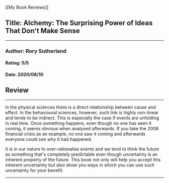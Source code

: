 [[My Book Reviews]]

 
 ## Title: Alchemy: The Surprising Power of Ideas That Don't Make Sense
 ---
 ### Author: Rory Sutherland
 #### Rating: 5/5
 #### Date: 2020/08/10


 ## Review
 ---
 in the physical sciences there is a direct relationship between cause and effect. In the behavioural sciences, however, such link is highly non-linear and tends to be indirect. This is especially the case if events are unfolding in real time. Once something happens, even though no one has seen it coming, it seems obvious when analysed afterwards. If you take the 2008 financial crisis as an example, no one saw it coming and afterwards everyone could see why it had happened.   
  
It is in our nature to over-rationalise events and we tend to think the future as something that's completely predictable even though uncertainty is an inherent property of the future. This book not only will help you accept this inherent uncertainty but also show you ways in which you can use such uncertainty for your benefit.



 ---
 